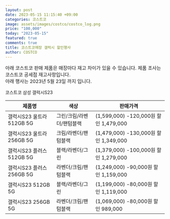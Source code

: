 ```yaml
---
layout: post
date: 2023-05-15 11:15:40 +09:00
categories: 코스트코
image: assets/images/costco/costco_log.png
price: "100,000"
today: "2023-05-15"
featured: true
comments: true
title: 코스트코매장 갤럭시 할인행사
author: COSTCO
---
```


<p style="font-size:15px">아래 코스트코 판매 제품은 매장마다 재고 차이가 있을 수 있습니다.
제품 조사는 코스트코 공세점 재고사항입니다.<br>
아래 행사는 2023년 5월 23일 까지 입니다.</p>
<main>
<P>코스트코 삼성 갤럭시S23</P>
<table id="rwd-table">
  <thead>
    <tr>
      <th>제품명</th>
      <th>색상</th>
      <th>판매가격</th>
    </tr>
  </thead>
  <tbody>
    <tr>
       <td>갤럭시S23 울트라 512GB 5G</td>
       <td>그린/크림/라벤더/팬텀블랙</td>
       <td>(1,599,000) -120,000원 할인 1,479,000</td>
    </tr>
    <tr>
       <td>갤럭시S23 울트라 256GB 5G</td>
       <td>크림/라벤더/팬텀블랙</td>
       <td>(1,479,000) -130,000원 할인 1,349,000</td>
    </tr>
    <tr>
       <td>갤럭시S23 플러스 512GB 5G</td>
       <td>블랙/라벤더/그린</td>
       <td>(1,379,000) -100,000원 할인 1,279,000</td>
    </tr>
    <tr>
       <td>갤럭시S23 플러스 256GB 5G</td>
       <td>라벤더/크림/팬텀블랙</td>
       <td>(1,249,000) -90,000원 할인 1,159,000</td>
    </tr>
    <tr>
       <td>갤럭시S23 512GB 5G</td>
       <td>블랙/라벤더/그린</td>
       <td>(1,199,000) -80,000원 할인 1,119,000</td>
    </tr>
    <tr>
       <td>갤럭시S23 256GB 5G</td>
       <td>라벤더/크림/팬텀블랙</td>
       <td>(1,069,000) -80,000원 할인 989,000</td>
    </tr>    
  </tbody>
</table>

</main>